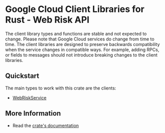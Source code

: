# Google Cloud Client Libraries for Rust - Web Risk API

<!-- Code generated by sidekick. DO NOT EDIT. -->


The client library types and functions are stable and not expected to change.
Please note that Google Cloud services do change from time to time. The client
libraries are designed to preserve backwards compatibility when the service
changes in compatible ways. For example, adding RPCs, or fields to messages
should not introduce breaking changes to the client libraries.

## Quickstart

The main types to work with this crate are the clients:

- [WebRiskService]

## More Information

- Read the [crate's documentation](https://docs.rs/google-cloud-webrisk-v1/latest/google-cloud-webrisk-v1)

[WebRiskService]: https://docs.rs/google-cloud-webrisk-v1/latest/google_cloud_webrisk_v1/client/struct.WebRiskService.html
